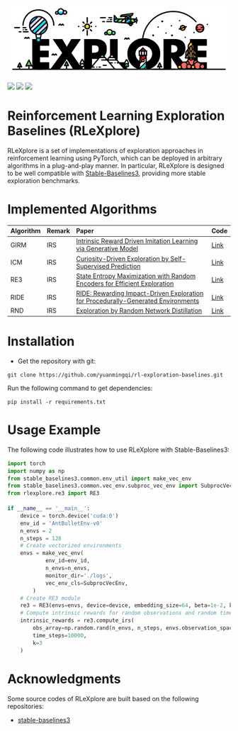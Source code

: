 
<div style="text-align: center;">
<img src='./docs/logo.jpg'>
</div>

<img src="https://img.shields.io/badge/Building-Pass-brightgreen"> <img src="https://img.shields.io/badge/Framework-PyTorch-orange"> <img src="https://img.shields.io/badge/Docs-Developing-blue">


# Reinforcement Learning Exploration Baselines (RLeXplore)

RLeXplore is a set of implementations of exploration approaches in reinforcement learning using PyTorch, which can be deployed in arbitrary algorithms in a plug-and-play manner. In particular, RLeXplore is
designed to be well compatible with [Stable-Baselines3](https://github.com/DLR-RM/stable-baselines3), providing more stable exploration benchmarks.

# Implemented Algorithms
| Algorithm | Remark | Paper | Code     |
| :-----| :----- | :-----  |:---------|
|GIRM|IRS|[Intrinsic Reward Driven Imitation Learning via Generative Model](http://proceedings.mlr.press/v119/yu20d/yu20d.pdf)| [Link]() |
|ICM|IRS|[Curiosity-Driven Exploration by Self-Supervised Prediction](http://proceedings.mlr.press/v70/pathak17a/pathak17a.pdf)| [Link]() |
| RE3 | IRS | [State Entropy Maximization with Random Encoders for Efficient Exploration](http://proceedings.mlr.press/v139/seo21a/seo21a.pdf) | [Link]() |
|RIDE|IRS|[RIDE: Rewarding Impact-Driven Exploration for Procedurally-Generated Environments](https://arxiv.org/pdf/2002.12292)| [Link]() |
|RND|IRS|[Exploration by Random Network Distillation](https://arxiv.org/pdf/1810.12894.pdf%20http://arxiv.org/abs/1810.12894)| [Link]() |


# Installation
- Get the repository with git:
```
git clone https://github.com/yuanmingqi/rl-exploration-baselines.git
```
Run the following command to get dependencies:
```shell
pip install -r requirements.txt
```

# Usage Example
The following code illustrates how to use RLeXplore with Stable-Baselines3:
```python
import torch
import numpy as np
from stable_baselines3.common.env_util import make_vec_env
from stable_baselines3.common.vec_env.subproc_vec_env import SubprocVecEnv
from rlexplore.re3 import RE3

if __name__ == '__main__':
    device = torch.device('cuda:0')
    env_id = 'AntBulletEnv-v0'
    n_envs = 2
    n_steps = 128
    # Create vectorized environments
    envs = make_vec_env(
            env_id=env_id,
            n_envs=n_envs,
            monitor_dir='./logs',
            vec_env_cls=SubprocVecEnv,
        )
    # Create RE3 module
    re3 = RE3(envs=envs, device=device, embedding_size=64, beta=1e-2, kappa=1e-5)
    # Compute intrinsic rewards for random observations and random time steps
    intrinsic_rewards = re3.compute_irs(
        obs_array=np.random.rand(n_envs, n_steps, envs.observation_space.shape[0]), # ((n_steps, n_envs) + obs_shape)
        time_steps=10000,
        k=3
    )
```

# Acknowledgments
Some source codes of RLeXplore are built based on the following repositories:

- [stable-baselines3](https://github.com/DLR-RM/stable-baselines3)
